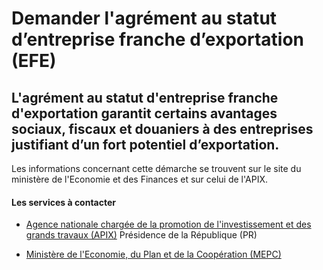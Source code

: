 # Demander l'agrément au statut d’entreprise franche d’exportation (EFE)

L'agrément au statut d'entreprise franche d'exportation garantit certains avantages sociaux, fiscaux et douaniers à des entreprises justifiant d’un fort potentiel d’exportation.
---------------------------------------------------------------------------------------------------------------------------------------------------------------------------------

Les informations concernant cette démarche se trouvent sur le site du ministère de l'Economie et des Finances et sur celui de l'APIX.

#### Les services à contacter

*   [Agence nationale chargée de la promotion de l'investissement et des grands travaux (APIX)](../../../services/agence-nationale-chargee-de-la-promotion-de-linvestissement-et-des-grands-travaux-apix.md) Présidence de la République (PR)  
    
*   [Ministère de l'Economie, du Plan et de la Coopération (MEPC)](../../../services/ministere-de-leconomie-du-plan-et-de-la-cooperation-mepc.md)